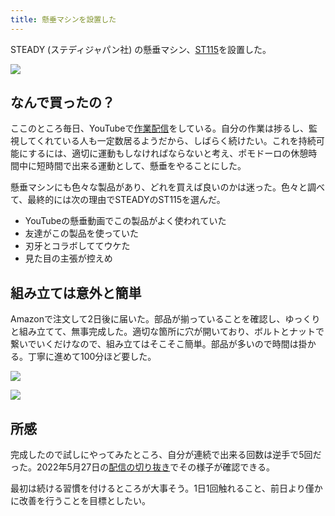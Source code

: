 ```yaml
---
title: 懸垂マシンを設置した
---
```

STEADY (ステディジャパン社) の懸垂マシン、[ST115](https://www.amazon.co.jp/dp/B09K3QQBKH)を設置した。

![](https://lh6.googleusercontent.com/HjxTc3f1IxOIBXl73-ffc9xBSC9i08c-shEhbeMaJzWWEBjpGaR4SYz878S9_aCaFoPlpwknPG1jF-8GIXkCSkO7z3LEWWLvR4rHK0ylsj9ujHFp1PIa656SjNGujqJTjsK5T5elUDIWfKLpBmYvre_19SROzcVg94XW52aKl5svR3ybN7WCyjuk4Oxz)

なんで買ったの？
--------

ここのところ毎日、YouTubeで[作業配信](https://www.youtube.com/c/r7kamura)をしている。自分の作業は捗るし、監視してくれている人も一定数居るようだから、しばらく続けたい。これを持続可能にするには、適切に運動もしなければならないと考え、ポモドーロの休憩時間中に短時間で出来る運動として、懸垂をやることにした。

懸垂マシンにも色々な製品があり、どれを買えば良いのかは迷った。色々と調べて、最終的には次の理由でSTEADYのST115を選んだ。

*   YouTubeの懸垂動画でこの製品がよく使われていた
*   友達がこの製品を使っていた
*   刃牙とコラボしててウケた
*   見た目の主張が控えめ

組み立ては意外と簡単
----------

Amazonで注文して2日後に届いた。部品が揃っていることを確認し、ゆっくりと組み立てて、無事完成した。適切な箇所に穴が開いており、ボルトとナットで繋いでいくだけなので、組み立てはそこそこ簡単。部品が多いので時間は掛かる。丁寧に進めて100分ほど要した。

![](https://lh6.googleusercontent.com/tOmYn7GoIWjr_yADOBtcmAaOeRvNJ0GjEjNg5ZwZFzyQ4mjOt8xbiKDki4CpyZF25FvZ2Unaln56teQkBq0cKogN7me40bclYmG-CqrgD7wXfmvOV9D--8kae4R37AFWUdidVcgmj2Qjl1aLLoOA--oUbNIWlSVJlJJ1z9VY6hKZhJ_BNZS1B11N2ENn)

![](https://lh5.googleusercontent.com/nNhIJajXARL8UJkfAQjjRC1WgnTO7Koksm63LAiA_xFWdmB5V7z9w_Nu74jgSEw2jC-ofQbYp6xa_TIxLSv6TNIAqQzMiYHUsxFjPZNJffsfUnzxs2Hudjdw-V9CqRt5Q6m8NnTUcdrHw4C8Pw_O4ULPWUQwjfoUZ1SWdnRqouEsqu-2n3c6IjJlksbY)

所感
--

完成したので試しにやってみたところ、自分が連続で出来る回数は逆手で5回だった。2022年5月27日の[配信の切り抜き](https://www.youtube.com/clip/Ugkxy2NXpdlfZF0kT9s-MoCOrbB1wpWEryK9)でその様子が確認できる。

最初は続ける習慣を付けるところが大事そう。1日1回触れること、前日より僅かに改善を行うことを目標としたい。
